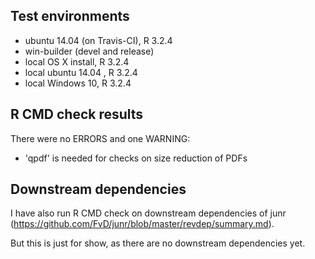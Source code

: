 ## Test environments
* ubuntu 14.04 (on Travis-CI), R 3.2.4
* win-builder (devel and release)
* local OS X install, R 3.2.4
* local ubuntu 14.04 , R 3.2.4
* local Windows 10, R 3.2.4

## R CMD check results
There were no ERRORS and one WARNING:

* 'qpdf' is needed for checks on size reduction of PDFs

## Downstream dependencies
I have also run R CMD check on downstream dependencies of junr 
(https://github.com/FvD/junr/blob/master/revdep/summary.md). 

But this is just for show, as there are no downstream dependencies yet.

